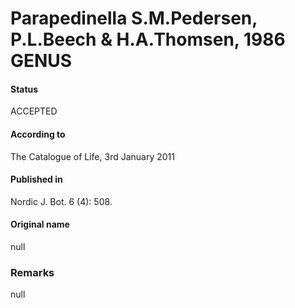 Parapedinella S.M.Pedersen, P.L.Beech & H.A.Thomsen, 1986 GENUS
=======

#### Status
ACCEPTED

#### According to
The Catalogue of Life, 3rd January 2011

#### Published in
Nordic J. Bot. 6 (4): 508.

#### Original name
null

### Remarks
null